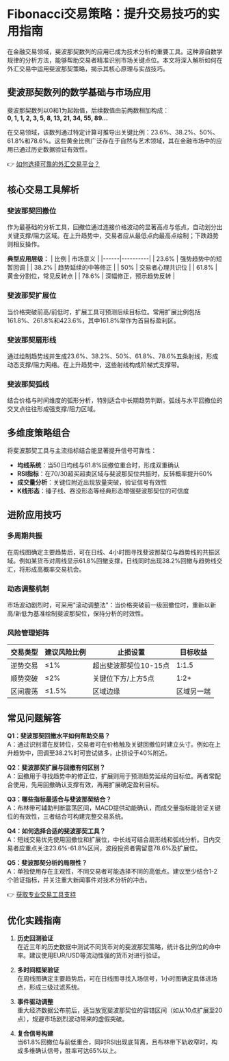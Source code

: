 # Fibonacci交易策略：提升交易技巧的实用指南

在金融交易领域，斐波那契数列的应用已成为技术分析的重要工具。这种源自数学规律的分析方法，能够帮助交易者精准识别市场关键点位。本文将深入解析如何在外汇交易中运用斐波那契策略，揭示其核心原理与实战技巧。

## 斐波那契数列的数学基础与市场应用

斐波那契数列以0和1为起始值，后续数值由前两数相加构成：  
**0, 1, 1, 2, 3, 5, 8, 13, 21, 34, 55, 89...**  

在交易领域，该数列通过特定计算可推导出关键比例：23.6%、38.2%、50%、61.8%和78.6%。这些黄金比例广泛存在于自然与艺术领域，其在金融市场中的应用已通过历史数据验证有效性。

👉 [如何选择可靠的外汇交易平台？](https://bit.ly/okx_welcome)

## 核心交易工具解析

### 斐波那契回撤位
作为最基础的分析工具，回撤位通过连接价格波动的显著高点与低点，自动划分出关键支撑/阻力区域。在上升趋势中，交易者应从最低点向最高点绘制；下跌趋势则相反操作。

**典型应用层级：**
| 比例 | 市场意义 |
|------|----------|
| 23.6% | 强势趋势中的短暂回调 |
| 38.2% | 趋势延续的中等修正 |
| 50% | 交易者心理共识位 |
| 61.8% | 黄金分割位，常见反转点 |
| 78.6% | 深幅修正，预示趋势反转 |

### 斐波那契扩展位
当价格突破前高/前低时，扩展工具可预测后续目标位。常用扩展比例包括161.8%、261.8%和423.6%，其中161.8%常作为首目标盈利区。

### 斐波那契扇形线
通过绘制趋势线并生成23.6%、38.2%、50%、61.8%、78.6%五条射线，形成动态支撑/阻力网络。在上升趋势中，这些射线构成阶梯式支撑带。

### 斐波那契弧线
结合价格与时间维度的弧形分析，特别适合中长期趋势判断。弧线与水平回撤位的交叉点往往形成强支撑/阻力区域。

## 多维度策略组合

将斐波那契工具与主流指标结合能显著提升信号可靠性：
- **均线系统**：当50日均线与61.8%回撤位重合时，形成双重确认
- **RSI指标**：在70/30超买超卖区域与斐波那契位共振时，反转概率提升60%
- **成交量分析**：关键位附近出现放量突破，验证信号有效性
- **K线形态**：锤子线、吞没形态等经典形态增强斐波那契位的可信度

## 进阶应用技巧

### 多周期共振
在周线图确定主要趋势后，可在日线、4小时图寻找斐波那契位与趋势线的共振区域。例如某货币对周线显示61.8%回撤支撑，日线同时出现38.2%回撤与趋势线交汇，将形成高概率交易机会。

### 动态调整机制
市场波动剧烈时，可采用"滚动调整法"：当价格突破前一级回撤位时，重新以新高/新低为基准绘制斐波那契位，保持分析的时效性。

### 风险管理矩阵
| 交易类型 | 建议风险比例 | 止损设置 | 目标收益 |
|----------|--------------|----------|----------|
| 逆势交易 | ≤1% | 超出斐波那契位10-15点 | 1:1.5 |
| 顺势突破 | ≤2% | 关键位下方/上方5点 | 1:2+ |
| 区间震荡 | ≤1.5% | 区域边缘 | 区域另一端 |

## 常见问题解答

**Q1：斐波那契回撤水平如何帮助交易？**  
A：通过识别潜在反转位，交易者可在价格触及关键回撤位时建立头寸。例如在上升趋势中，回调至38.2%时可尝试做多，止损设于40%附近。

**Q2：斐波那契扩展与回撤有何区别？**  
A：回撤用于寻找趋势中的修正位，扩展则用于预测趋势延续的目标位。两者常配合使用，先用回撤确认支撑有效，再用扩展确定盈利目标。

**Q3：哪些指标最适合与斐波那契结合？**  
A：布林带可辅助判断震荡区间，MACD提供动能确认，而成交量指标能验证关键位的有效性，三者结合可构建完整交易系统。

**Q4：如何选择合适的斐波那契工具？**  
A：短线交易优先使用回撤位和扩展位，中长线可结合扇形线和弧线分析。日内交易者应重点关注23.6%-61.8%区间，波段投资者需留意78.6%及扩展位。

**Q5：斐波那契分析的局限性？**  
A：单独使用存在主观性，不同交易者可能选择不同的高低点。建议至少结合1-2个验证指标，并关注重大新闻事件对技术分析的冲击。

👉 [获取专业交易工具支持](https://bit.ly/okx_welcome)

## 优化实践指南

1. **历史回测验证**  
   在近三年的历史数据中测试不同货币对的斐波那契策略，统计各比例位的命中率。建议使用EUR/USD等流动性强的货币对进行验证。

2. **多时间框架验证**  
   在周线图确定主要趋势后，可在日线图寻找入场信号，1小时图确定具体进场点，形成三级过滤系统。

3. **事件驱动调整**  
   重大经济数据公布前后，适当放宽斐波那契位的容错区间（如从10点扩展至20点），规避市场剧烈波动带来的虚假突破。

4. **复合信号构建**  
   当61.8%回撤位与前低重合，同时RSI出现底背离，且布林带下轨收窄时，构成多维确认信号，胜率可达65%以上。
